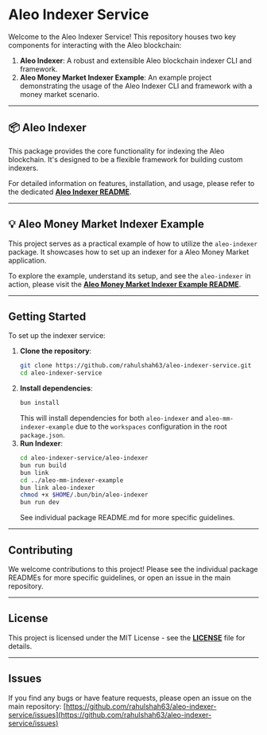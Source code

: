 # Aleo Indexer Service

Welcome to the Aleo Indexer Service! This repository houses two key components for interacting with the Aleo blockchain:

1.  **Aleo Indexer**: A robust and extensible Aleo blockchain indexer CLI and framework.
2.  **Aleo Money Market Indexer Example**: An example project demonstrating the usage of the Aleo Indexer CLI and framework with a money market scenario.

---

## 📦 Aleo Indexer

This package provides the core functionality for indexing the Aleo blockchain. It's designed to be a flexible framework for building custom indexers.

For detailed information on features, installation, and usage, please refer to the dedicated **[Aleo Indexer README](https://github.com/rahulshah63/aleo-indexer-service/blob/main/aleo-indexer/README.md)**.


---

## 💡 Aleo Money Market Indexer Example

This project serves as a practical example of how to utilize the `aleo-indexer` package. It showcases how to set up an indexer for a Aleo Money Market application.

To explore the example, understand its setup, and see the `aleo-indexer` in action, please visit the **[Aleo Money Market Indexer Example README](https://github.com/rahulshah63/aleo-indexer-service/blob/main/aleo-mm-indexer-example/README.md)**.

---

## Getting Started

To set up the indexer service:

1.  **Clone the repository**:
    ```bash
    git clone https://github.com/rahulshah63/aleo-indexer-service.git
    cd aleo-indexer-service 
    ```
2.  **Install dependencies**:
    ```bash
    bun install
    ```
    This will install dependencies for both `aleo-indexer` and `aleo-mm-indexer-example` due to the `workspaces` configuration in the root `package.json`.
3. **Run Indexer**:
    ```bash
    cd aleo-indexer-service/aleo-indexer
    bun run build
    bun link
    cd ../aleo-mm-indexer-example
    bun link aleo-indexer
    chmod +x $HOME/.bun/bin/aleo-indexer
    bun run dev
    ```
    See individual package README.md for more specific guidelines.
---

## Contributing

We welcome contributions to this project! Please see the individual package READMEs for more specific guidelines, or open an issue in the main repository.

---

## License

This project is licensed under the MIT License - see the **[LICENSE](https://github.com/rahulshah63/aleo-indexer-service/blob/main/LICENSE)** file for details.

---

## Issues

If you find any bugs or have feature requests, please open an issue on the main repository: [https://github.com/rahulshah63/aleo-indexer-service/issues](https://github.com/rahulshah63/aleo-indexer-service/issues)